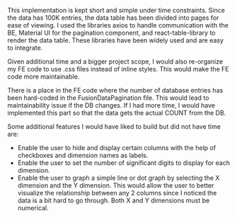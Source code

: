 This implementation is kept short and simple under time constraints.
Since the data has 100K entries, the data table has been divided into pages for ease of viewing.
I used the libraries axios to handle communication with the BE, Material UI for the pagination component,
and react-table-library to render the data table. These libraries have been widely used and are easy to integrate.

Given additional time and a bigger project scope, I would also re-organize my FE code to use .css files instead of inline styles. This would make the FE code more maintainable.

There is a place in the FE code where the number of database entries has been hard-coded in the FusionDataPagination file. This would lead to maintainability issue if the DB changes.
If I had more time, I would have implemented this part so that the data gets the actual COUNT from the DB.

Some additional features I would have liked to build but did not have time are:
- Enable the user to hide and display certain columns with the help of checkboxes and dimension names as labels.
- Enable the user to set the number of significant digits to display for each dimension.
- Enable the user to graph a simple line or dot graph by selecting the X dimension and the Y dimension. This would allow the user to better visualize the relationship between any 2 columns since I noticed the data is a bit hard to go through. Both X and Y dimensions must be numerical.

